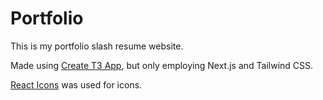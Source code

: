 # Portfolio

This is my portfolio slash resume website.

Made using [Create T3 App](https://create.t3.gg), but only employing Next.js and Tailwind CSS.

[React Icons](https://react-icons.github.io) was used for icons.
